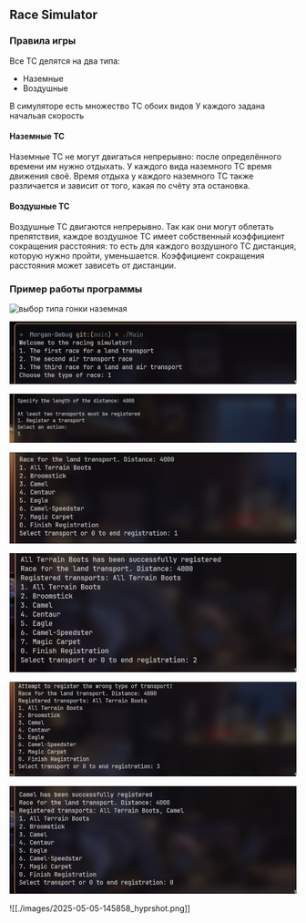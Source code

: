 ## Race Simulator
### Правила игры
Все ТС делятся на два типа:
- Наземные
- Воздушные

В симуляторе есть множество ТС обоих видов
У каждого задана начальая скорость

#### Наземные ТС
Наземные ТС не могут двигаться непрерывно: после определённого времени им нужно отдыхать. У каждого вида наземного ТС время движения своё. Время отдыха у каждого наземного ТС также различается и зависит от того, какая по счёту эта остановка.

#### Воздушные ТС
Воздушные ТС двигаются непрерывно. Так как они могут облетать препятствия, каждое воздушное ТС имеет собственный коэффициент сокращения расстояния: то есть для каждого воздушного ТС дистанция, которую нужно пройти, уменьшается. Коэффициент сокращения расстояния может зависеть от дистанции.

### Пример работы программы

![выбор типа гонки наземная](./images/01.jpg)

![](./images/2025-05-05-145747_hyprshot.png)

![](./images/2025-05-05-145801_hyprshot.png)

![](./images/2025-05-05-145817_hyprshot.png)

![](./images/2025-05-05-145827_hyprshot.png)

![](./images/2025-05-05-145839_hyprshot.png)

![](./images/2025-05-05-145847_hyprshot.png)

![[./images/2025-05-05-145858_hyprshot.png]]
